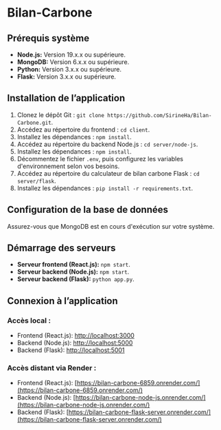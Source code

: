# Bilan-Carbone
## Prérequis système

- **Node.js:** Version 19.x.x ou supérieure.
- **MongoDB:** Version 6.x.x ou supérieure.
- **Python:** Version 3.x.x ou supérieure.
- **Flask:** Version 3.x.x ou supérieure.


## Installation de l’application

1. Clonez le dépôt Git : `git clone https://github.com/SirineHa/Bilan-Carbone.git`.
2. Accédez au répertoire du frontend : `cd client`.
3. Installez les dépendances : `npm install`.
4. Accédez au répertoire du backend Node.js : `cd server/node-js`.
5. Installez les dépendances : `npm install`.
6. Décommentez le fichier `.env`, puis configurez les variables d'environnement selon vos besoins.
7. Accédez au répertoire du calculateur de bilan carbone Flask : `cd server/flask`.
8. Installez les dépendances : `pip install -r requirements.txt`.

## Configuration de la base de données

Assurez-vous que MongoDB est en cours d'exécution sur votre système.

## Démarrage des serveurs

- **Serveur frontend (React.js):** `npm start`.
- **Serveur backend (Node.js):** `npm start`.
- **Serveur backend (Flask):** `python app.py`.

## Connexion à l’application

### Accès local :

- Frontend (React.js): [http://localhost:3000](http://localhost:3000)
- Backend (Node.js): [http://localhost:5000](http://localhost:5000)
- Backend (Flask): [http://localhost:5001](http://localhost:5001)

### Accès distant via Render :

- Frontend (React.js): [https://bilan-carbone-6859.onrender.com/](https://bilan-carbone-6859.onrender.com/)
- Backend (Node.js): [https://bilan-carbone-node-js.onrender.com/](https://bilan-carbone-node-js.onrender.com/)
- Backend (Flask): [https://bilan-carbone-flask-server.onrender.com/](https://bilan-carbone-flask-server.onrender.com/)
